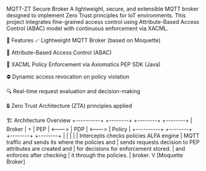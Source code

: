 MQTT-ZT Secure Broker
A lightweight, secure, and extensible MQTT broker designed to implement Zero Trust principles for IoT environments. This project integrates fine-grained access control using Attribute-Based Access Control (ABAC) model with continuous enforcement via XACML.

📌 Features
✅ Lightweight MQTT Broker (based on Moquette)

🔐 Attribute-Based Access Control (ABAC)

📜 XACML Policy Enforcement via Axiomatics PEP SDK (Java)

⛔ Dynamic access revocation on policy violation

🔍 Real-time request evaluation and decision-making

🔒 Zero Trust Architecture (ZTA) principles applied

🏗️ Architecture Overview
+----------+       +--------+       +--------+       +--------+
|  Broker  |   +   |  PEP   | <---> |  PDP   | <---> | Policy |
+----------+       +--------+       +--------+       +--------+
     |                  |                |                |
     |              Intercepts      checks policies   ALFA engine 
     |              MQTT traffic    and sends its     where the policies and 
     |              sends requests  decision to PEP   attributes are created and 
     |              for decisions   for enforcement   stored.
     |              and enforces    after checking 
     |              it through      the policies.
     |              broker. 
     V
  [Moquette Broker]
